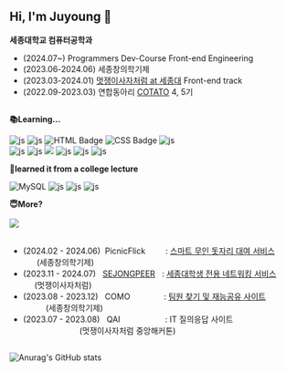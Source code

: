 <div align="left">

## Hi, I'm Juyoung 🙌

**세종대학교 컴퓨터공학과**<br/>
* (2024.07~) Programmers Dev-Course Front-end Engineering
* (2023.06-2024.06) 세종창의학기제
* (2023.03-2024.01) [멋쟁이사자처럼 at 세종대](https://www.instagram.com/likelion_sejong/?hl=ko) Front-end track
* (2022.09-2023.03) 연합동아리 [COTATO](https://www.cotato.kr/) 4, 5기 <br/>
<!-- ![js](https://img.shields.io/badge/Apple-MacBook_2024-999999?style=for-the-badge&logo=apple&logoColor=white) **&nbsp;&nbsp;user** -->
## 

 
**📚Learning...**

![js](https://img.shields.io/badge/JavaScript-F7DF1E?style=for-the-badge&logo=JavaScript&logoColor=white)
![js](https://img.shields.io/badge/React-20232A?style=for-the-badge&logo=react&logoColor=61DAFB)
<img src="https://img.shields.io/badge/HTML-E34F26?style=for-the-badge&logo=html5&logoColor=white" alt="HTML Badge">
<img src="https://img.shields.io/badge/CSS-1572B6?style=for-the-badge&logo=css3&logoColor=white" alt="CSS Badge">
![js](https://img.shields.io/badge/Python-14354C?style=for-the-badge&logo=python&logoColor=white)<br/>
![js](https://img.shields.io/badge/styled--components-DB7093?style=for-the-badge&logo=styled-components&logoColor=white)
![js](https://img.shields.io/badge/Bootstrap-563D7C?style=for-the-badge&logo=bootstrap&logoColor=white)
<img src="https://img.shields.io/badge/vscode-007ACC?style=for-the-badge&logo=visualstudiocode&logoColor=white"> 
![js](https://img.shields.io/badge/GIT-E44C30?style=for-the-badge&logo=git&logoColor=white)
![js](https://img.shields.io/badge/Figma-F24E1E?style=for-the-badge&logo=figma&logoColor=white)
![js](https://img.shields.io/badge/Notion-000000?style=for-the-badge&logo=notion&logoColor=white)
<br/>


**📃learned it from a college lecture**

 ![MySQL](https://img.shields.io/badge/mysql-4479A1.svg?style=for-the-badge&logo=mysql&logoColor=white)
 ![js](https://img.shields.io/badge/C-00599C?style=for-the-badge&logo=c&logoColor=white)
 ![js](https://img.shields.io/badge/Java-ED8B00?style=for-the-badge&logo=openjdk&logoColor=white)
 ![js](https://img.shields.io/badge/Node.js-43853D?style=for-the-badge&logo=node.js&logoColor=white)
<br/>

**😇More?** </br></br>
  <a href="https://www.instagram.com/gl0ryto_l?igsh=OGQ5ZDc2ODk2ZA%3D%3D&utm_source=qr"><img src="https://img.shields.io/badge/Instagram-E4405F?style=flat-square&logo=Instagram&logoColor=white&link=https://www.instagram.com/hye_inisfree/"/></a>


<!--
**🤓 I'm interested, so little by little...**

  ![js](https://img.shields.io/badge/Adobe%20Photoshop-31A8FF?logo=adobephotoshop&logoColor=fff&style=for-the-badge)
  ![js](https://img.shields.io/badge/Adobe%20Illustrator-FF9A00?logo=adobeillustrator&logoColor=fff&style=for-the-badge)
  ![Adobe Lightroom](https://img.shields.io/badge/Adobe%20Lightroom-31A8FF.svg?style=for-the-badge&logo=Adobe%20Lightroom&logoColor=white)
  <br/>
  -->

##
<!--## Project-->
* (2024.02 - 2024.06)&nbsp;&nbsp;PicnicFlick &nbsp;&nbsp;&nbsp;&nbsp;&nbsp;&nbsp;&nbsp;            : [스마트 무인 돗자리 대여 서비스](https://github.com/Ficnicflick/Frontend-server) &nbsp;&nbsp;&nbsp;&nbsp;&nbsp;&nbsp;(세종창의학기제)
* (2023.11 - 2024.07)&nbsp;&nbsp; [SEJONGPEER](https://sejongpeer.co.kr/)&nbsp;&nbsp; : [세종대학생 전용 네트워킹 서비스](https://www.notion.so/sejongpeer/c6c8de99d0f84ad1af6e19eb4a37423c) &nbsp;&nbsp;&nbsp;&nbsp;&nbsp;(멋쟁이사자처럼)
* (2023.08 - 2023.12)&nbsp;&nbsp; COMO&nbsp;&nbsp;&nbsp;&nbsp;&nbsp;&nbsp;&nbsp;&nbsp;&nbsp;&nbsp;&nbsp;&nbsp;&nbsp;&nbsp; : [팀원 찾기 및 재능공유 사이트](https://github.com/TeamCOMO/frontend) &nbsp;&nbsp;&nbsp;&nbsp;&nbsp;&nbsp;&nbsp;&nbsp;&nbsp;&nbsp;(세종창의학기제)
* (2023.07 - 2023.08) &nbsp;&nbsp;QAI&nbsp;&nbsp;&nbsp;&nbsp;&nbsp;&nbsp;&nbsp;&nbsp;&nbsp;&nbsp;&nbsp;&nbsp;&nbsp;&nbsp;&nbsp;&nbsp;&nbsp;&nbsp;&nbsp; : IT 질의응답 사이트 &nbsp;&nbsp;&nbsp;&nbsp;&nbsp;&nbsp;&nbsp;&nbsp;&nbsp;&nbsp;&nbsp;&nbsp;&nbsp;&nbsp;&nbsp;&nbsp;&nbsp;&nbsp;&nbsp;&nbsp;&nbsp;&nbsp;&nbsp;&nbsp;&nbsp;(멋쟁이사자처럼 중앙해커톤)

<!--
| Period                  | Project                                                                   | Description                            | Network                        |
|-----------------------|-------------------------------------------------------------------------|---------------------------------------------|--------------------------------|
| 2024.02 - 2024.06     | PicnicFlick                           | [스마트 무인 돗자리 대여 서비스](https://github.com/Ficnicflick/Frontend-server)              | 세종창의학기제                      |
| 2023.11 -  2024.07        | [SEJONGPEER](https://sejongpeer.co.kr/)                                 | [세종대학생 전용 네트워킹 서비스](https://www.notion.so/sejongpeer/c6c8de99d0f84ad1af6e19eb4a37423c)             | 멋쟁이사자처럼                      |
| 2023.08 - 2023.12     | COMO                                                                    | 팀원 찾기 및 재능공유 사이트                | 세종창의학기제                      |
| 2023.07 - 2023.08     | QAI                                                                     | IT 질의응답 사이트                           | 멋쟁이사자처럼 중앙해커톤               |
-->


</div>

##
<div align="left">
<!-- ![kimjuyoung99's GitHub stats](https://github-readme-stats.vercel.app/api?username=kimjuyoung99&show_icons=true&hide=contribs,prs&cache_seconds=86400&theme=graywhite)
 -->

![Anurag's GitHub stats](https://github-readme-stats.vercel.app/api?username=kimjuyoung99&count_private=true&hide=issues,stars&theme=graywhite)

<!-- 애매한 스택들
![JWT](https://img.shields.io/badge/JWT-black?style=for-the-badge&logo=JSON%20web%20tokens) 
![NPM](https://img.shields.io/badge/NPM-%23CB3837.svg?style=for-the-badge&logo=npm&logoColor=white)
-->

